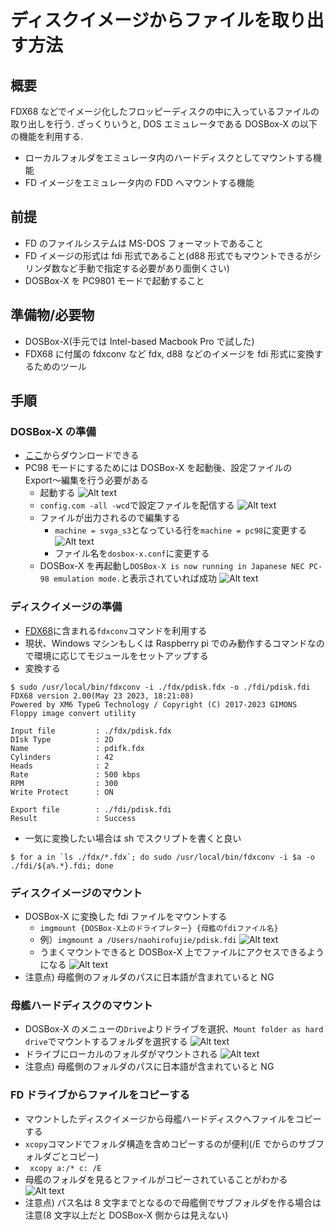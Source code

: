 # ディスクイメージからファイルを取り出す方法

## 概要

FDX68 などでイメージ化したフロッピーディスクの中に入っているファイルの取り出しを行う.
ざっくりいうと, DOS エミュレータである DOSBox-X の以下の機能を利用する.

- ローカルフォルダをエミュレータ内のハードディスクとしてマウントする機能
- FD イメージをエミュレータ内の FDD へマウントする機能

## 前提

- FD のファイルシステムは MS-DOS フォーマットであること
- FD イメージの形式は fdi 形式であること(d88 形式でもマウントできるがシリンダ数など手動で指定する必要があり面倒くさい)
- DOSBox-X を PC9801 モードで起動すること

## 準備物/必要物

- DOSBox-X(手元では Intel-based Macbook Pro で試した)
- FDX68 に付属の fdxconv など fdx, d88 などのイメージを fdi 形式に変換するためのツール

## 手順

### DOSBox-X の準備

- [ここ](https://dosbox-x.com/)からダウンロードできる
- PC98 モードにするためには DOSBox-X を起動後、設定ファイルの Export〜編集を行う必要がある
  - 起動する
    ![Alt text](image.png)
  - `config.com -all -wcd`で設定ファイルを配信する
    ![Alt text](image-1.png)
  - ファイルが出力されるので編集する
    - `machine = svga_s3`となっている行を`machine = pc98`に変更する
      ![Alt text](image-2.png)
    - ファイル名を`dosbox-x.conf`に変更する
  - DOSBox-X を再起動し`DOSBox-X is now running in Japanese NEC PC-98 emulation mode.`と表示されていれば成功
    ![Alt text](image-3.png)

### ディスクイメージの準備

- [FDX68](http://retropc.net/gimons/fdx68/)に含まれる`fdxconv`コマンドを利用する
- 現状、Windows マシンもしくは Raspberry pi でのみ動作するコマンドなので環境に応じてモジュールをセットアップする
- 変換する

```
$ sudo /usr/local/bin/fdxconv -i ./fdx/pdisk.fdx -o ./fdi/pdisk.fdi
FDX68 version 2.00(May 23 2023, 18:21:08)
Powered by XM6 TypeG Technology / Copyright (C) 2017-2023 GIMONS
Floppy image convert utility

Input file         : ./fdx/pdisk.fdx
DIsk Type          : 2D
Name               : pdifk.fdx
Cylinders          : 42
Heads              : 2
Rate               : 500 kbps
RPM                : 300
Write Protect      : ON

Export file        : ./fdi/pdisk.fdi
Result             : Success
```

- 一気に変換したい場合は sh でスクリプトを書くと良い

```
$ for a in `ls ./fdx/*.fdx`; do sudo /usr/local/bin/fdxconv -i $a -o ./fdi/${a%.*}.fdi; done
```

### ディスクイメージのマウント

- DOSBox-X に変換した fdi ファイルをマウントする
  - `imgmount {DOSBox-X上のドライブレター} {母艦のfdiファイル名}`
  - 例）`imgmount a /Users/naohirofujie/pdisk.fdi`
    ![Alt text](image-4.png)
  - うまくマウントできると DOSBox-X 上でファイルにアクセスできるようになる
    ![Alt text](image-5.png)
- 注意点) 母艦側のフォルダのパスに日本語が含まれていると NG

### 母艦ハードディスクのマウント

- DOSBox-X のメニューの`Drive`よりドライブを選択、`Mount folder as hard drive`でマウントするフォルダを選択する
  ![Alt text](image-6.png)
- ドライブにローカルのフォルダがマウントされる
  ![Alt text](image-7.png)
- 注意点) 母艦側のフォルダのパスに日本語が含まれていると NG

### FD ドライブからファイルをコピーする

- マウントしたディスクイメージから母艦ハードディスクへファイルをコピーする
- `xcopy`コマンドでフォルダ構造を含めコピーするのが便利(/E でからのサブフォルダごとコピー)
- ` xcopy a:/* c: /E`
- 母艦のフォルダを見るとファイルがコピーされていることがわかる
  ![Alt text](image-8.png)
- 注意点) パス名は 8 文字までとなるので母艦側でサブフォルダを作る場合は注意(8 文字以上だと DOSBox-X 側からは見えない)
